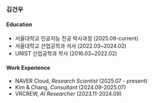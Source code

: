 ### 김건우

#### Education

- 서울대학교 인공지능 전공 박사과정 (2025.09-current)
- 서울대학교 산업공학과 석사 (2022.03~2024.02)
- UNIST 산업공학과 학사 (2016.03~2022.02)

#### Work Experience

- NAVER Cloud, _Research Scientist_ (2025.07 - present)
- Kim & Chang, _Consultant_ (2024.09-2025.07)
- VRCREW, _AI Researcher_ (2023.11-2024.09)
